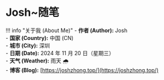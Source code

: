 # Josh~随笔



!!! info "关于我 (About Me)"
    - **作者 (Author):** Josh  
        - **国家 (Country):** 中国 (CN)  
        - **城市 (City):** 深圳  
        - **日期 (Date):** 2024 年 11 月 20 日（星期三）  
        - **天气 (Weather):** 雨天 🌧️  
        - **博客 (Blog):** [https://joshzhong.top/](https://joshzhong.top/)


